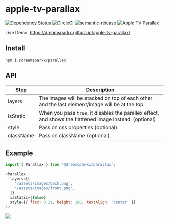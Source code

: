 # apple-tv-parallax

[![Dependency Status](https://david-dm.org/dreamsparkx/apple-tv-parallax.svg)](https://david-dm.org/dreamsparkx/apple-tv-parallax) [![CircleCI](https://circleci.com/gh/dreamsparkx/apple-tv-parallax.svg?style=svg)](https://circleci.com/gh/dreamsparkx/apple-tv-parallax) [![semantic-release](https://img.shields.io/badge/%20%20%F0%9F%93%A6%F0%9F%9A%80-semantic--release-e10079.svg)](https://github.com/semantic-release/semantic-release) ![Apple TV Parallax](https://github.com/dreamsparkx/apple-tv-parallax/workflows/Apple%20TV%20Parallax/badge.svg)

Live Demo: https://dreamsparkx.github.io/apple-tv-parallax/

## Install
`npm i @dreamsparkx/parallax`

## API

| Step              | Description                                                                                                                     |
|-------------------|---------------------------------------------------------------------------------------------------------------------------------|
| layers            | The images will be stacked on top of each other and the last element/image will be at the top.                                                                          |
| isStatic          | When you pass `true`, it disables the parallex effect, and shows the flattened image instead. (optional) |
| style             | Pass on css properties (optional)                                                |
| className         | Pass on className (optional).                                                                                                  |


## Example

``` javascript
import { Parallax } from '@dreamsparkx/parallax';

<Parallex
  layers={[
    '/assets/images/back.png',
    '/assets/images/front.png',
  ]}
  isStatic={false}
  style={{ flex: 0.21, height: 100, textAlign: 'center' }}
/>
```

![](https://raw.githubusercontent.com/dreamsparkx/apple-tv-parallax/master/extra/gifs/example.gif)
